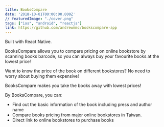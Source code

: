 ```yaml
---
title: BooksCompare
date: '2018-10-01T00:00:00.000Z'
// featuredImage: "./cover.png"
tags: ["ios", "android", "reactjs"]
link: https://github.com/andrewmmc/bookscompare-app
---
```


Built with React Native.

BooksCompare allows you to compare pricing on online bookstore by scanning books barcode, so you can always buy your favourite books at the lowest price!

Want to know the price of the book on different bookstores? No need to worry about buying them expensive!

BooksCompare makes you take the books away with lowest prices!

By BooksCompare, you can:
* Find out the basic information of the book including press and author name
* Compare books pricing from major online bookstores in Taiwan.
* Direct link to online bookstores to purchase books

